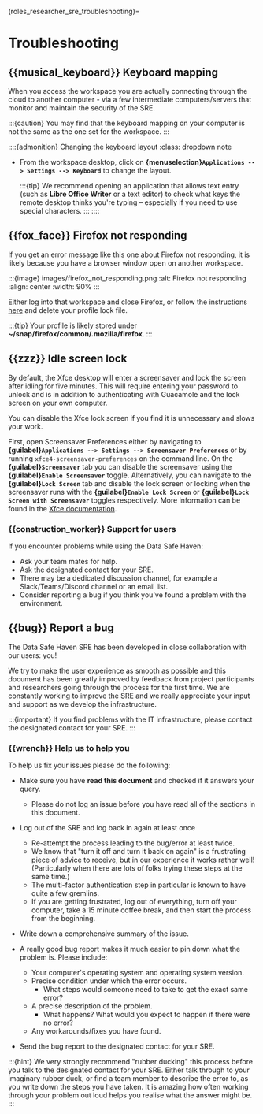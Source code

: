 (roles_researcher_sre_troubleshooting)=

# Troubleshooting

## {{musical_keyboard}} Keyboard mapping

When you access the workspace you are actually connecting through the cloud to another computer - via a few intermediate computers/servers that monitor and maintain the security of the SRE.

:::{caution}
You may find that the keyboard mapping on your computer is not the same as the one set for the workspace.
:::

::::{admonition} Changing the keyboard layout
:class: dropdown note

- From the workspace desktop, click on **{menuselection}`Applications --> Settings --> Keyboard`** to change the layout.

    :::{tip}
    We recommend opening an application that allows text entry (such as **Libre Office Writer** or a text editor) to check what keys the remote desktop thinks you're typing – especially if you need to use special characters.
    :::
::::

## {{fox_face}} Firefox not responding

If you get an error message like this one about Firefox not responding, it is likely because you have a browser window open on another workspace.

:::{image} images/firefox_not_responding.png
:alt: Firefox not responding
:align: center
:width: 90%
:::

Either log into that workspace and close Firefox, or follow the instructions [here](https://support.mozilla.org/en-US/kb/firefox-already-running-not-responding#w_remove-the-profile-lock-file) and delete your profile lock file.

:::{tip}
Your profile is likely stored under **~/snap/firefox/common/.mozilla/firefox**.
:::

## {{zzz}} Idle screen lock

By default, the Xfce desktop will enter a screensaver and lock the screen after idling for five minutes.
This will require entering your password to unlock and is in addition to authenticating with Guacamole and the lock screen on your own computer.

You can disable the Xfce lock screen if you find it is unnecessary and slows your work.

First, open Screensaver Preferences either by navigating to **{guilabel}`Applications --> Settings --> Screensaver Preferences`** or by running `xfce4-screensaver-preferences` on the command line.
On the **{guilabel}`Screensaver`** tab you can disable the screensaver using the **{guilabel}`Enable Screensaver`** toggle.
Alternatively, you can navigate to the **{guilabel}`Lock Screen`** tab and disable the lock screen or locking when the screensaver runs with the **{guilabel}`Enable Lock Screen`** or **{guilabel}`Lock Screen with Screensaver`** toggles respectively.
More information can be found in the [Xfce documentation](https://docs.xfce.org/apps/xfce4-screensaver/start).

### {{construction_worker}} Support for users

If you encounter problems while using the Data Safe Haven:

- Ask your team mates for help.
- Ask the designated contact for your SRE.
- There may be a dedicated discussion channel, for example a Slack/Teams/Discord channel or an email list.
- Consider reporting a bug if you think you've found a problem with the environment.

## {{bug}} Report a bug

The Data Safe Haven SRE has been developed in close collaboration with our users: you!

We try to make the user experience as smooth as possible and this document has been greatly improved by feedback from project participants and researchers going through the process for the first time.
We are constantly working to improve the SRE and we really appreciate your input and support as we develop the infrastructure.

:::{important}
If you find problems with the IT infrastructure, please contact the designated contact for your SRE.
:::

### {{wrench}} Help us to help you

To help us fix your issues please do the following:

- Make sure you have **read this document** and checked if it answers your query.
    - Please do not log an issue before you have read all of the sections in this document.
- Log out of the SRE and log back in again at least once
    - Re-attempt the process leading to the bug/error at least twice.
    - We know that "turn it off and turn it back on again" is a frustrating piece of advice to receive, but in our experience it works rather well! (Particularly when there are lots of folks trying these steps at the same time.)
    - The multi-factor authentication step in particular is known to have quite a few gremlins.
    - If you are getting frustrated, log out of everything, turn off your computer, take a 15 minute coffee break, and then start the process from the beginning.

- Write down a comprehensive summary of the issue.
- A really good bug report makes it much easier to pin down what the problem is. Please include:
    - Your computer's operating system and operating system version.
    - Precise condition under which the error occurs.
        - What steps would someone need to take to get the exact same error?
    - A precise description of the problem.
        - What happens? What would you expect to happen if there were no error?
    - Any workarounds/fixes you have found.

- Send the bug report to the designated contact for your SRE.

:::{hint}
We very strongly recommend "rubber ducking" this process before you talk to the designated contact for your SRE.
Either talk through to your imaginary rubber duck, or find a team member to describe the error to, as you write down the steps you have taken.
It is amazing how often working through your problem out loud helps you realise what the answer might be.
:::
